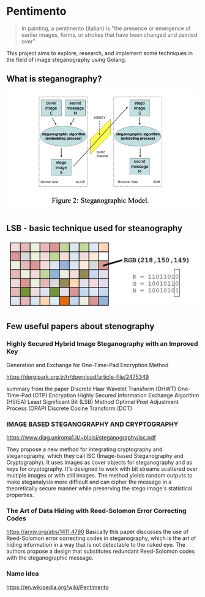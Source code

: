 # Pentimento
> In painting, a pentimento (italian) is "the presence or emergence of earlier images, forms, or strokes that have been changed and painted over"


This project aims to explore, research, and implement some techniques in the field of image steganography using Golang.

## What is steganography?
![stenography](assets/SteganographicModel.png)

## LSB - basic technique used for steanography
![LSB](assets/LSB.jpg)

## Few useful papers about stenography


### Highly Secured Hybrid Image Steganography with an Improved Key
Generation and Exchange for One-Time-Pad Encryption Method

https://dergipark.org.tr/tr/download/article-file/2475349

summary from the paper
Discrete Haar Wavelet Transform (DHWT)
One-Time-Pad (OTP) Encryption
Highly Secured Information Exchange Algorithm (HSIEA)
Least Significant Bit (LSB) Method
Optimal Pixel Adjustment Process (OPAP)
Discrete Cosine Transform (DCT)


### IMAGE BASED STEGANOGRAPHY AND CRYPTOGRAPHY

https://www.diag.uniroma1.it/~bloisi/steganography/isc.pdf

They propose a new method for integrating cryptography and steganography, which they call ISC (Image-based Steganography and Cryptography). 
It uses images as cover objects for steganography and as keys for cryptography. 
It's designed to work with bit streams scattered over multiple images or with still images. The method yields random outputs to make steganalysis more difficult and can cipher the message in a theoretically secure manner while preserving the stego image's statistical properties.


### The Art of Data Hiding with Reed-Solomon Error Correcting Codes

https://arxiv.org/abs/1411.4790
Basically this paper discusses the use of Reed-Solomon error correcting codes in steganography, which is the art of hiding information in a way that is not detectable to the naked eye. The authors propose a design that substitutes redundant Reed-Solomon codes with the steganographic message. 

### Name idea
https://en.wikipedia.org/wiki/Pentimento


